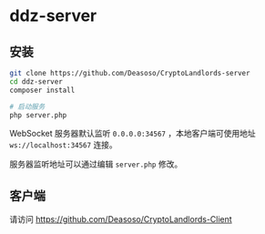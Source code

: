 # ddz-server

## 安装
```sh
git clone https://github.com/Deasoso/CryptoLandlords-server
cd ddz-server
composer install

# 启动服务
php server.php
```

WebSocket 服务器默认监听 `0.0.0.0:34567` ，本地客户端可使用地址 `ws://localhost:34567` 连接。

服务器监听地址可以通过编辑 `server.php` 修改。

## 客户端

请访问 https://github.com/Deasoso/CryptoLandlords-Client
